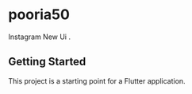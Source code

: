 # pooria50

Instagram New Ui . 

## Getting Started

This project is a starting point for a Flutter application.
